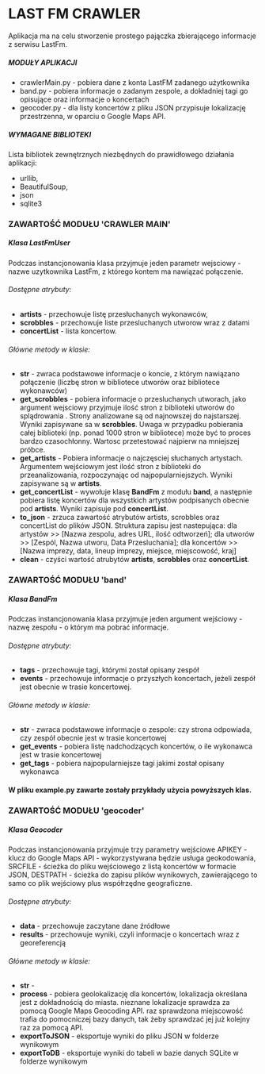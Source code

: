 # LAST FM CRAWLER #

Aplikacja ma na celu stworzenie prostego pajączka zbierającego informacje z serwisu LastFm.
##### MODUŁY APLIKACJI #####
* crawlerMain.py - pobiera dane z konta LastFM zadanego użytkownika
* band.py - pobiera informacje o zadanym zespole, a dokładniej tagi go opisujące oraz informacje o koncertach
* geocoder.py - dla listy koncertów z pliku JSON przypisuje lokalizację przestrzenna, w oparciu o Google Maps API.

##### WYMAGANE BIBLIOTEKI #####
Lista bibliotek zewnętrznych niezbędnych do prawidłowego działania aplikacji:
* urllib,
* BeautifulSoup,
* json
* sqlite3

### ZAWARTOŚĆ MODUŁU 'CRAWLER MAIN' ###
##### Klasa LastFmUser
Podczas instancjonowania klasa przyjmuje jeden parametr wejsciowy - nazwe uzytkownika LastFm, z którego kontem ma nawiązać połączenie.
###### Dostępne atrybuty:
* __artists__ - przechowuje listę przesłuchanych wykonawców,
* __scrobbles__ - przechowuje liste przesluchanych utworow wraz z datami
* __concertList__ - lista koncertow.

###### Główne metody w klasie:
* __str__ - zwraca podstawowe informacje o koncie, z którym nawiązano połączenie (liczbę stron w bibliotece utworów oraz bibliotece wykonawców)
* __get_scrobbles__ - pobiera informacje o przesluchanych utworach, jako  argument wejsciowy przyjmuje ilość stron z biblioteki utworów do splądrowania . Strony analizowane są od najnowszej do najstarszej. Wyniki zapisywane sa w __scrobbles__. Uwaga w przypadku pobierania całej biblioteki (np. ponad 1000 stron w bibliotece) może być to proces bardzo czasochłonny. Wartosc przetestować najpierw na mniejszej próbce.
* __get_artists__ - Pobiera informacje o najczęsciej słuchanych artystach. Argumentem wejściowym jest ilość stron z biblioteki do przeanalizowania, rozpoczynając od najpopularniejszych. Wyniki zapisywane są w __artists__.
* __get_concertList__ - wywołuje klasę __BandFm__ z modułu __band__, a następnie pobiera listę koncertów dla wszystkich artystów podpisanych obecnie pod __artists__. Wyniki zapisuje pod __concertList__.
* __to_json__ - zrzuca zawartość atrybutów artists, scrobbles oraz concertList do plików JSON. Struktura zapisu jest nastepująca: dla artystów >> [Nazwa zespolu,  adres URL, ilość odtworzeń];
dla utworów >> [Zespól, Nazwa utworu, Data Przesluchania]; dla koncertów >> [Nazwa imprezy, data, lineup imprezy, miejsce, miejscowość, kraj]
* __clean__ - czyści wartość atrubytów __artists__, __scrobbles__ oraz __concertList__.

### ZAWARTOŚĆ MODUŁU 'band' ###
##### Klasa BandFm
Podczas instancjonowania klasa przyjmuje jeden argument wejściowy - nazwę zespołu - o którym ma pobrać informacje.
###### Dostępne atrybuty:
* __tags__ - przechowuje tagi, którymi został opisany zespół
* __events__ - przechowuje informacje o przyszłych koncertach, jeżeli zespół jest obecnie w trasie koncertowej.

###### Główne metody w klasie:
* __str__ - zwraca podstawowe informacje o zespole: czy strona odpowiada, czy zespół obecnie jest w trasie koncertowej
* __get_events__ - pobiera listę nadchodzących koncertów, o ile wykonawca jest w trasie koncertowej
* __get_tags__ - pobiera najpopularniejsze tagi jakimi został opisany wykonawca

#### W pliku example.py zawarte zostały przykłady użycia powyższych klas.

### ZAWARTOŚĆ MODUŁU 'geocoder' ###
##### Klasa Geocoder
Podczas instancjonowania przyjmuje trzy parametry wejściowe APIKEY - klucz do Google Maps API - wykorzystywana będzie usługa geokodowania,
SRCFILE - ścieżka do pliku wejściowego z listą koncertów w formacie JSON,  DESTPATH - ścieżka do zapisu plików wynikowych, zawierającego to samo co plik wejściowy plus współrzędne geograficzne.
###### Dostępne atrybuty:
* __data__ - przechowuje zaczytane dane źródłowe
* __results__ - przechowuje wyniki, czyli informacje o koncertach wraz z georeferencją

###### Główne metody w klasie:
* __str__ - 
* __process__ - pobiera geolokalizację dla koncertów, lokalizacja określana jest z dokładnością do miasta. nieznane lokalizacje sprawdza za pomocą Google Maps Geocoding API. raz sprawdzona miejscowość trafia do pomocniczej bazy danych, tak żeby sprawdzać jej już kolejny raz za pomocą API.
* __exportToJSON__ - eksportuje wyniki do pliku JSON w folderze wynikowym
* __exportToDB__ - eksportuje wyniki do tabeli w bazie danych SQLite w folderze wynikowym

